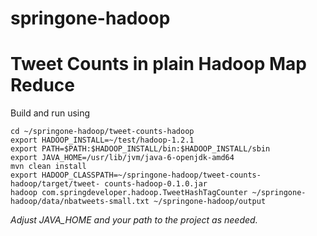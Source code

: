springone-hadoop
================

# Tweet Counts in plain Hadoop Map Reduce

Build and run using

````
cd ~/springone-hadoop/tweet-counts-hadoop
export HADOOP_INSTALL=~/test/hadoop-1.2.1 
export PATH=$PATH:$HADOOP_INSTALL/bin:$HADOOP_INSTALL/sbin
export JAVA_HOME=/usr/lib/jvm/java-6-openjdk-amd64
mvn clean install
export HADOOP_CLASSPATH=~/springone-hadoop/tweet-counts-hadoop/target/tweet- counts-hadoop-0.1.0.jar
hadoop com.springdeveloper.hadoop.TweetHashTagCounter ~/springone- hadoop/data/nbatweets-small.txt ~/springone-hadoop/output
````

_Adjust JAVA_HOME and your path to the project as needed._
